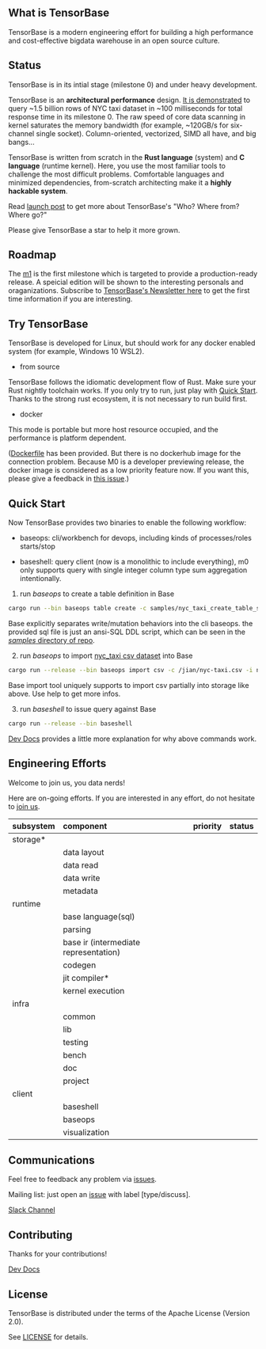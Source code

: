 ## What is TensorBase
TensorBase is a modern engineering effort for building a high performance and cost-effective bigdata warehouse in an open source culture. 


## Status
TensorBase is in its intial stage (milestone 0) and under heavy development. 

TensorBase is an **architectural performance** design. [It is demonstrated](https://tensorbase.io/2020/08/04/hello-base.html#benchmark) to query ~1.5 billion rows of NYC taxi dataset in ~100 milliseconds for total response time in its milestone 0. The raw speed of core data scanning in kernel saturates the memory bandwidth (for example, ~120GB/s for six-channel single socket). Column-oriented, vectorized, SIMD all have, and big bangs...

TensorBase is written from scratch in the **Rust language** (system) and **C language** (runtime kernel). Here, you use the most familiar tools to challenge the most difficult problems. Comfortable languages and minimized dependencies, from-scratch architecting make it a **highly hackable system**. 

Read [launch post](https://tensorbase.io/2020/08/04/hello-base.html) to get more about TensorBase's "Who? Where from? Where go?"

Please give TensorBase a star to help it more grown.

## Roadmap

The [m1](https://github.com/tensorbase/tensorbase/milestone/1) is the first milestone which is targeted to provide a production-ready release. A speicial edition will be shown to the interesting personals and oraganizations. Subscribe to [TensorBase's Newsletter here](https://tensorbase.io/#contact) to get the first time information if you are interesting.

## Try TensorBase
TensorBase is developed for Linux, but should work for any docker enabled system (for example, Windows 10 WSL2).

* from source

TensorBase follows the idiomatic development flow of Rust. Make sure your Rust nightly toolchain works. If you only try to run, just play with [Quick Start](#quick-start). Thanks to the strong rust ecosystem, it is not necessary to run build first.

* docker

This mode is portable but more host resource occupied, and the performance is platform dependent.

([Dockerfile](project/Dockerfile) has been provided. But there is no dockerhub image for the connection problem. Because M0 is a developer previewing release, the docker image is considered as a low priority feature now. If you want this, please give a feedback in [this issue](https://github.com/tensorbase/tensorbase/issues/1).)


## Quick Start
Now TensorBase provides two binaries to enable the following workflow:

* baseops: cli/workbench for devops, including kinds of processes/roles starts/stop

* baseshell: query client (now is a monolithic to include everything), m0 only supports query with single integer column type sum aggregation intentionally.

1. run _baseops_ to create a table definition in Base
```bash
cargo run --bin baseops table create -c samples/nyc_taxi_create_table_sample.sql
```
Base explicitly separates write/mutation behaviors into the cli baseops. the provided sql file is just an ansi-SQL DDL script, which can be seen in the [*samples* directory of repo](samples).

2. run _baseops_ to import [nyc_taxi csv dataset](https://clickhouse.tech/docs/en/getting-started/example-datasets/nyc-taxi/) into Base
```bash
cargo run --release --bin baseops import csv -c /jian/nyc-taxi.csv -i nyc_taxi:trip_id,pickup_datetime,passenger_count:0,2,10:51
```
Base import tool uniquely supports to import csv partially into storage like above. Use help to get more infos.

3. run _baseshell_ to issue query against Base
```bash
cargo run --release --bin baseshell
```

[Dev Docs](/docs/dev.md) provides a little more explanation for why above commands work.


## Engineering Efforts
Welcome to join us, you data nerds!

Here are on-going efforts. If you are interested in any effort, do not hesitate to [join us](#communications).

| subsystem | component   | priority | status |
|:---       |:---         |:---      |:---        |
| storage*  | | | |
|           | data layout | | | 
|           | data read | | | 
|           | data write | | |
|           | metadata | | | 
| runtime   | | | |
|           | base language(sql) | | |     
|           | parsing | | |
|           | base ir (intermediate representation) | | |
|           | codegen | | |
|           | jit compiler* | | |
|           | kernel execution | | |
| infra     | | |  |
|           | common   | | |
|           | lib      | | |
|           | testing  | | |
|           | bench    | | |
|           | doc      | | | 
|           | project  | | |                
| client    | | |  |  
|           | baseshell | | |
|           | baseops   | | | 
|           | visualization   | | | 


## Communications

Feel free to feedback any problem via [issues](https://github.com/tensorbase/tensorbase/issues).

Mailing list: just open an [issue](https://github.com/tensorbase/tensorbase/issues) with label [type/discuss].

[Slack Channel](https://join.slack.com/t/tensorbase/shared_invite/zt-gi2kgx9s-h7IPxc0fdo9h2EvtbLis~w)


## Contributing
Thanks for your contributions!

[Dev Docs](/docs/dev.md)


## License
TensorBase is distributed under the terms of the Apache License (Version 2.0).

See [LICENSE](LICENSE) for details.


